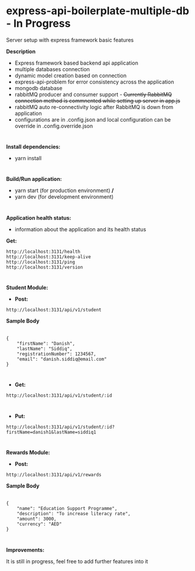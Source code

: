 # express-api-boilerplate-multiple-db - In Progress
Server setup with express framework basic features

**Description**
* Express framework based backend api application
* multiple databases connection 
* dynamic model creation based on connection
* express-api-problem for error consistency across the application
* mongodb database
* rabbitMQ producer and consumer support - ~~Currently RabbitMQ connection method is commnented while setting up server in app.js~~
* rabbitMQ auto re-connectivity logic after RabbitMQ is down from application
* configurations are in .config.json and local configuration can be override in .config.override.json

#
**Install dependencies:**
* yarn install

#
**Build/Run application:**
* yarn start (for production environment) **/**
* yarn dev (for development environment)

#
**Application health status:**
* information about the application and its health status

**Get:**
```
http://localhost:3131/health
http://localhost:3131/keep-alive
http://localhost:3131/ping
http://localhost:3131/version
```
#
**Student Module:**

* **Post:**
```
http://localhost:3131/api/v1/student
```
**Sample Body**
######
```
{
	"firstName": "Danish",
	"lastName": "Siddiq",
	"registrationNumber": 1234567,
	"email": "danish.siddiq@email.com"
}
```

#
* **Get:**
```
http://localhost:3131/api/v1/student/:id
```

#
* **Put:**
```
http://localhost:3131/api/v1/student/:id?firstName=danish1&lastName=siddiq1
```

#
**Rewards Module:**
* **Post:**
```
http://localhost:3131/api/v1/rewards
```
**Sample Body**
######
```
{
	"name": "Education Support Programme",
	"description": "To increase literacy rate",
	"amount": 3000,
	"currency": "AED"
}
```

#
**Improvements:**

It is still in progress, feel free to add further features into it

